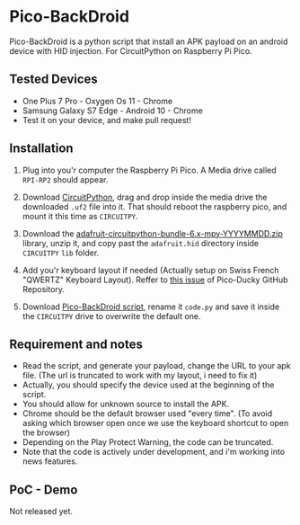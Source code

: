 # Pico-BackDroid

Pico-BackDroid is a python script that install an APK payload on an android device with HID injection.
For CircuitPython on Raspberry Pi Pico.

## Tested Devices

* One Plus 7 Pro - Oxygen Os 11 - Chrome
* Samsung Galaxy S7 Edge - Android 10 - Chrome
* Test it on your device, and make pull request!

## Installation

1. Plug into you'r computer the Raspberry Pi Pico. A Media drive called ```RPI-RP2``` should appear.

2. Download <a href="https://circuitpython.org/board/raspberry_pi_pico/">CircuitPython</a>, drag and drop inside the media drive the downloaded ```.uf2``` file into it.
   That should reboot the raspberry pico, and mount it this time as ```CIRCUITPY```.

3. Download the <a href="https://github.com/adafruit/Adafruit_CircuitPython_Bundle/releases/tag/20210914">adafruit-circuitpython-bundle-6.x-mpy-YYYYMMDD.zip</a> library, unzip it, and copy past the ```adafruit.hid``` directory inside ```CIRCUITPY``` ```lib``` folder.

4. Add you'r keyboard layout if needed (Actually setup on Swiss French "QWERTZ" Keyboard Layout). Reffer to <a href="https://github.com/dbisu/pico-ducky/issues/10">this issue</a> of Pico-Ducky GitHub Repository.

5. Download <a href="https://raw.githubusercontent.com/V0lk3n/Pico-BackDroid/main/pico-backdroid.py">Pico-BackDroid script</a>, rename it ```code.py``` and save it inside the ```CIRCUITPY``` drive to overwrite the default one.

## Requirement and notes

* Read the script, and generate your payload, change the URL to your apk file. (The url is truncated to work with my layout, i need to fix it)
* Actually, you should specify the device used at the beginning of the script.
* You should allow for unknown source to install the APK.
* Chrome should be the default browser used "every time". (To avoid asking which browser open once we use the keyboard shortcut to open the browser)
* Depending on the Play Protect Warning, the code can be truncated. 
* Note that the code is actively under development, and i'm working into news features.

## PoC - Demo

Not released yet.
